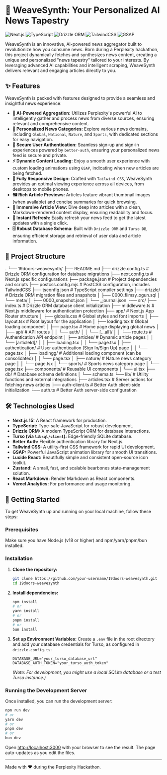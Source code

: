 # 🚀 WeaveSynth: Your Personalized AI News Tapestry

![Next.js](https://img.shields.io/badge/Next.js-Black?style=for-the-badge&logo=next.js&logoColor=white)
![TypeScript](https://img.shields.io/badge/TypeScript-007ACC?style=for-the-badge&logo=typescript&logoColor=white)
![Drizzle ORM](https://img.shields.io/badge/Drizzle%20ORM-F6B61F?style=for-the-badge&logo=drizzle&logoColor=white)
![TailwindCSS](https://img.shields.io/badge/Tailwind_CSS-38B2AC?style=for-the-badge&logo=tailwind-css&logoColor=white)
![GSAP](https://img.shields.io/badge/GSAP-88CE02?style=for-the-badge&logo=gsap&logoColor=white)

WeaveSynth is an innovative, AI-powered news aggregator built to revolutionize how you consume news. Born during a Perplexity hackathon, this project dynamically fetches and synthesizes news content, creating a unique and personalized "news tapestry" tailored to your interests. By leveraging advanced AI capabilities and intelligent scraping, WeaveSynth delivers relevant and engaging articles directly to you.

## ✨ Features

WeaveSynth is packed with features designed to provide a seamless and insightful news experience:

*   **🧠 AI-Powered Aggregation:** Utilizes Perplexity's powerful AI to intelligently gather and process news from diverse sources, ensuring relevant and comprehensive content.
*   **📰 Personalized News Categories:** Explore various news domains, including `Global`, `National`, `Nature`, and `Sports`, with dedicated sections for easy navigation.
*   **🔐 Secure User Authentication:** Seamless sign-up and sign-in experiences powered by `better-auth`, ensuring your personalized news feed is secure and private.
*   **⚡ Dynamic Content Loading:** Enjoy a smooth user experience with custom loading animations using `GSAP`, indicating when new articles are being fetched.
*   **📱 Fully Responsive Design:** Crafted with `Tailwind CSS`, WeaveSynth provides an optimal viewing experience across all devices, from desktops to mobile phones.
*   **🖼️ Rich Article Previews:** Articles feature vibrant thumbnail images (when available) and concise summaries for quick browsing.
*   **📖 Immersive Article View:** Dive deep into articles with a clean, Markdown-rendered content display, ensuring readability and focus.
*   **🔄 Instant Refresh:** Easily refresh your news feed to get the latest updates with a single click.
*   **🗄️ Robust Database Schema:** Built with `Drizzle ORM` and `Turso DB`, ensuring efficient storage and retrieval of user data and article information.

## 📂 Project Structure
.
└── 19doors-weavesynth/
├── README.md
├── drizzle.config.ts # Drizzle ORM configuration for database migrations
├── next.config.ts # Next.js specific configurations
├── package.json # Project dependencies and scripts
├── postcss.config.mjs # PostCSS configuration, includes TailwindCSS
├── tsconfig.json # TypeScript compiler settings
├── drizzle/ # Drizzle ORM migration files and snapshots
│ ├── 0000_flimsy_ogun.sql
│ └── meta/
│ ├── 0000_snapshot.json
│ └── _journal.json
└── src/
├── index.ts # Drizzle ORM database client initialization
├── middleware.ts # Next.js middleware for authentication protection
├── app/ # Next.js App Router structure
│ ├── globals.css # Global styles and font imports
│ ├── layout.tsx # Root layout for the application
│ ├── loading.tsx # Global loading component
│ ├── page.tsx # Home page displaying global news
│ ├── api/ # API routes
│ │ └── auth/
│ │ └── [...all]/
│ │ └── route.ts # Authentication API endpoint
│ ├── articles/ # Dynamic article pages
│ │ └── [articleId]/
│ │ ├── loading.tsx
│ │ └── page.tsx
│ ├── authentication/ # User authentication (Sign In/Sign Up) page
│ │ └── page.tsx
│ ├── loadingg/ # Additional loading component (can be consolidated)
│ │ └── page.tsx
│ ├── nature/ # Nature news category page
│ │ └── page.tsx
│ └── sports/ # Sports news category page
│ └── page.tsx
├── components/ # Reusable UI components
│ └── ui.tsx
├── db/ # Database schema definitions
│ └── schema.ts
└── lib/ # Utility functions and external integrations
├── articles.tsx # Server actions for fetching news articles
├── auth-client.ts # Better Auth client-side initialization
└── auth.ts # Better Auth server-side configuration


## 🛠️ Technologies Used

*   **Next.js 15:** A React framework for production.
*   **TypeScript:** Type-safe JavaScript for robust development.
*   **Drizzle ORM:** A modern TypeScript ORM for database interactions.
*   **Turso (via `libsql/client`):** Edge-friendly SQLite database.
*   **Better Auth:** Flexible authentication library for Next.js.
*   **Tailwind CSS:** A utility-first CSS framework for rapid UI development.
*   **GSAP:** Powerful JavaScript animation library for smooth UI transitions.
*   **Lucide React:** Beautifully simple and consistent open-source icon toolkit.
*   **Zustand:** A small, fast, and scalable bearbones state-management solution.
*   **React Markdown:** Render Markdown as React components.
*   **Vercel Analytics:** For performance and usage monitoring.

## 🚀 Getting Started

To get WeaveSynth up and running on your local machine, follow these steps:

### Prerequisites

Make sure you have Node.js (v18 or higher) and npm/yarn/pnpm/bun installed.

### Installation

1.  **Clone the repository:**
    ```bash
    git clone https://github.com/your-username/19doors-weavesynth.git
    cd 19doors-weavesynth
    ```
2.  **Install dependencies:**
    ```bash
    npm install
    # or
    yarn install
    # or
    pnpm install
    # or
    bun install
    ```
3.  **Set up Environment Variables:**
    Create a `.env` file in the root directory and add your database credentials for Turso, as configured in `drizzle.config.ts`:
    ```
    DATABASE_URL="your_turso_database_url"
    DATABASE_AUTH_TOKEN="your_turso_auth_token"
    ```
    *(Note: For development, you might use a local SQLite database or a test Turso instance.)*

### Running the Development Server

Once installed, you can run the development server:

```bash
npm run dev
# or
yarn dev
# or
pnpm dev
# or
bun dev
```

Open [http://localhost:3000](http://localhost:3000) with your browser to see the result. The page auto-updates as you edit the files.

---

Made with ❤️ during the Perplexity Hackathon.
